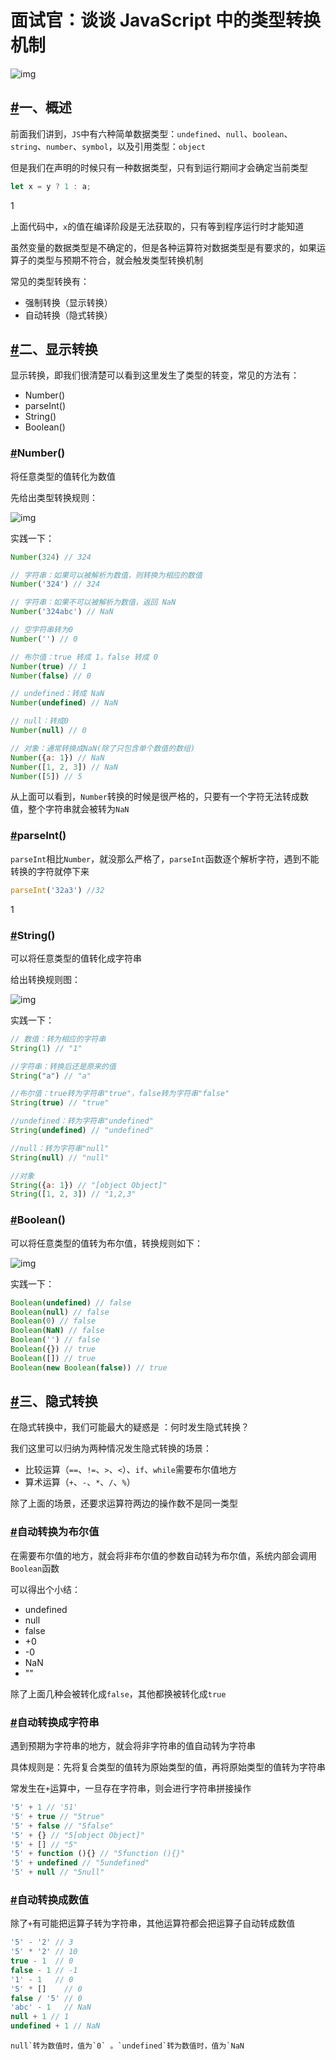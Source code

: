 # 面试官：谈谈 JavaScript 中的类型转换机制

![img](https://static.vue-js.com/2abd00a0-6692-11eb-85f6-6fac77c0c9b3.png)

## [#](https://vue3js.cn/interview/JavaScript/type_conversion.html#一、概述)一、概述

前面我们讲到，`JS`中有六种简单数据类型：`undefined`、`null`、`boolean`、`string`、`number`、`symbol`，以及引用类型：`object`

但是我们在声明的时候只有一种数据类型，只有到运行期间才会确定当前类型

```js
let x = y ? 1 : a;
```

1

上面代码中，`x`的值在编译阶段是无法获取的，只有等到程序运行时才能知道

虽然变量的数据类型是不确定的，但是各种运算符对数据类型是有要求的，如果运算子的类型与预期不符合，就会触发类型转换机制

常见的类型转换有：

- 强制转换（显示转换）
- 自动转换（隐式转换）

## [#](https://vue3js.cn/interview/JavaScript/type_conversion.html#二、显示转换)二、显示转换

显示转换，即我们很清楚可以看到这里发生了类型的转变，常见的方法有：

- Number()
- parseInt()
- String()
- Boolean()

### [#](https://vue3js.cn/interview/JavaScript/type_conversion.html#number)Number()

将任意类型的值转化为数值

先给出类型转换规则：

![img](https://static.vue-js.com/915b7300-6692-11eb-ab90-d9ae814b240d.png)

实践一下：

```js
Number(324) // 324

// 字符串：如果可以被解析为数值，则转换为相应的数值
Number('324') // 324

// 字符串：如果不可以被解析为数值，返回 NaN
Number('324abc') // NaN

// 空字符串转为0
Number('') // 0

// 布尔值：true 转成 1，false 转成 0
Number(true) // 1
Number(false) // 0

// undefined：转成 NaN
Number(undefined) // NaN

// null：转成0
Number(null) // 0

// 对象：通常转换成NaN(除了只包含单个数值的数组)
Number({a: 1}) // NaN
Number([1, 2, 3]) // NaN
Number([5]) // 5
```

从上面可以看到，`Number`转换的时候是很严格的，只要有一个字符无法转成数值，整个字符串就会被转为`NaN`

### [#](https://vue3js.cn/interview/JavaScript/type_conversion.html#parseint)parseInt()

`parseInt`相比`Number`，就没那么严格了，`parseInt`函数逐个解析字符，遇到不能转换的字符就停下来

```js
parseInt('32a3') //32
```

1

### [#](https://vue3js.cn/interview/JavaScript/type_conversion.html#string)String()

可以将任意类型的值转化成字符串

给出转换规则图：

![img](https://static.vue-js.com/48dd8eb0-6692-11eb-85f6-6fac77c0c9b3.png)

实践一下：

```js
// 数值：转为相应的字符串
String(1) // "1"

//字符串：转换后还是原来的值
String("a") // "a"

//布尔值：true转为字符串"true"，false转为字符串"false"
String(true) // "true"

//undefined：转为字符串"undefined"
String(undefined) // "undefined"

//null：转为字符串"null"
String(null) // "null"

//对象
String({a: 1}) // "[object Object]"
String([1, 2, 3]) // "1,2,3"
```

### [#](https://vue3js.cn/interview/JavaScript/type_conversion.html#boolean)Boolean()

可以将任意类型的值转为布尔值，转换规则如下：

![img](https://static.vue-js.com/53bdad10-6692-11eb-ab90-d9ae814b240d.png)

实践一下：

```js
Boolean(undefined) // false
Boolean(null) // false
Boolean(0) // false
Boolean(NaN) // false
Boolean('') // false
Boolean({}) // true
Boolean([]) // true
Boolean(new Boolean(false)) // true
```

## [#](https://vue3js.cn/interview/JavaScript/type_conversion.html#三、隐式转换)三、隐式转换

在隐式转换中，我们可能最大的疑惑是 ：何时发生隐式转换？

我们这里可以归纳为两种情况发生隐式转换的场景：

- 比较运算（`==`、`!=`、`>`、`<`）、`if`、`while`需要布尔值地方
- 算术运算（`+`、`-`、`*`、`/`、`%`）

除了上面的场景，还要求运算符两边的操作数不是同一类型

### [#](https://vue3js.cn/interview/JavaScript/type_conversion.html#自动转换为布尔值)自动转换为布尔值

在需要布尔值的地方，就会将非布尔值的参数自动转为布尔值，系统内部会调用`Boolean`函数

可以得出个小结：

- undefined
- null
- false
- +0
- -0
- NaN
- ""

除了上面几种会被转化成`false`，其他都换被转化成`true`

### [#](https://vue3js.cn/interview/JavaScript/type_conversion.html#自动转换成字符串)自动转换成字符串

遇到预期为字符串的地方，就会将非字符串的值自动转为字符串

具体规则是：先将复合类型的值转为原始类型的值，再将原始类型的值转为字符串

常发生在`+`运算中，一旦存在字符串，则会进行字符串拼接操作

```js
'5' + 1 // '51'
'5' + true // "5true"
'5' + false // "5false"
'5' + {} // "5[object Object]"
'5' + [] // "5"
'5' + function (){} // "5function (){}"
'5' + undefined // "5undefined"
'5' + null // "5null"
```

### [#](https://vue3js.cn/interview/JavaScript/type_conversion.html#自动转换成数值)自动转换成数值

除了`+`有可能把运算子转为字符串，其他运算符都会把运算子自动转成数值

```js
'5' - '2' // 3
'5' * '2' // 10
true - 1  // 0
false - 1 // -1
'1' - 1   // 0
'5' * []    // 0
false / '5' // 0
'abc' - 1   // NaN
null + 1 // 1
undefined + 1 // NaN
```

```
null`转为数值时，值为`0` 。`undefined`转为数值时，值为`NaN
```